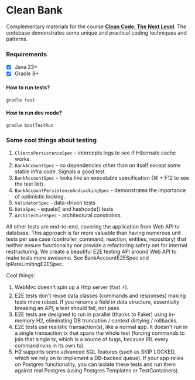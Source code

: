 # Clean Bank

Complementary materials for the course **[Clean Code: The Next Level](https://cleancode.training)**. The codebase
demonstrates some unique and practical coding techniques and patterns.

### Requirements

- [x] Java 23+
- [x] Gradle 8+

#### How to run tests?

```
gradle test
```

#### How to run dev mode?

```
gradle bootTestRun
```

### Some cool things about testing
1. `ClientsPersistenceSpec` – intercepts logs to see if Hibernate cache works.
1. `BankAccountSpec` – no dependencies other than on itself except some stable infra code. Signals a good test.
1. `BankAccountSpec` – looks like an executable specification (⌘ + F12 to see the test list).
1. `BankAccountPersistenceAndLockingSpec` - demonstrates the importance of optimistic locking.
1. `ValidatorSpec` - data-driven tests
1. `DataSpec` - equals() and hashcode() tests
1. `ArchitectureSpec` - architectural constraints


All other tests are end-to-end, covering the application from Web API to database. This approach is far more valuable than having numerous unit tests per use case (controller, command, reaction, entities, repository) that neither ensure functionality nor provide a refactoring safety net for internal restructuring. We create a beautiful E2E testing API around Web API to make tests more awesome.
See BankAccountE2ESpec and IpRateLimitingE2ESpec.

Cool things:
1. WebMvc doesn't spin up a Http server (fast ⚡).
1. E2E tests don't reuse data classes (commands and responses) making tests more robust. If you rename a field in data structure, essentially breaking an API, a test should fail, not pass.
1. E2E tests are designed to run in parallel (thanks to Faker) using in-memory H2, eliminating DB truncation / context dirtying / rollbacks.
1. E2E tests use realistic transaction(s), like a normal app. It doesn't run in a single transaction tx that spans the whole test (forcing commands to join that single tx, which is a source of bugs, because IRL every command runs in its own tx).
1. H2 supports some advanced SQL features (such as SKIP LOCKED, which we rely on to implement a DB-backed queue). If your app relies on Postgres functionality, you can isolate these tests and run them against real Postgres (using Postgres Templates or TestContainers).
